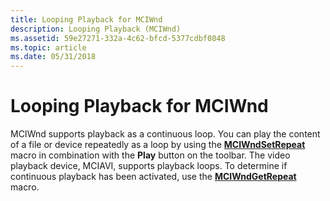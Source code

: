 ```yaml
---
title: Looping Playback for MCIWnd
description: Looping Playback (MCIWnd)
ms.assetid: 59e27271-332a-4c62-bfcd-5377cdbf0848
ms.topic: article
ms.date: 05/31/2018
---
```


# Looping Playback for MCIWnd

MCIWnd supports playback as a continuous loop. You can play the content of a file or device repeatedly as a loop by using the [**MCIWndSetRepeat**](/windows/desktop/api/Vfw/nf-vfw-mciwndsetrepeat) macro in combination with the **Play** button on the toolbar. The video playback device, MCIAVI, supports playback loops. To determine if continuous playback has been activated, use the [**MCIWndGetRepeat**](/windows/desktop/api/Vfw/nf-vfw-mciwndgetrepeat) macro.

 

 




